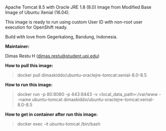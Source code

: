 Apache Tomcat 8.5 with Oracle JRE 1.8 (8.0) Image from Modified Base Image of Ubuntu Xenial (16.04).

This image is ready to run using custom User ID with non-root user execution for OpenShift ready.

Build with love from Gegerkalong, Bandung, Indonesia.

**Maintainer:**

Dimas Restu H (<dimas.restu@student.upi.edu>)

**How to pull this image:**

> docker pull dimaskiddo/ubuntu-oraclejre-tomcat:xenial-8.0-8.5

**How to run this image:**

> docker run -p 80:8080 -p 443:8443 -v <local_data_path>:/var/www --name ubuntu-tomcat dimaskiddo/ubuntu-oraclejre-tomcat:xenial-8.0-8.5

**How to get in container after run this image:**

> docker exec -it ubuntu-tomcat /bin/bash
